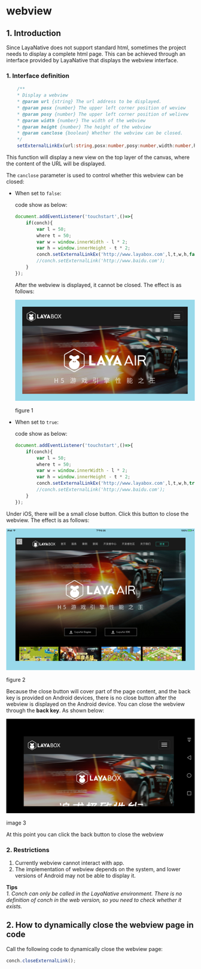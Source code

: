 
# webview

## 1. Introduction

Since LayaNative does not support standard html, sometimes the project needs to display a complete html page. This can be achieved through an interface provided by LayaNative that displays the webview interface.
### 1. Interface definition

```typescript
	/**
 	* Display a webview
 	* @param url {string} The url address to be displayed.
 	* @param posx {number} The upper left corner position of weview
 	* @param posy {number} The upper left corner position of welivew
 	* @param width {number} The width of the webview
 	* @param height {number} The height of the webview
 	* @param canclose {boolean} Whether the webview can be closed.
 	*/
	setExternalLinkEx(url:string,posx:number,posy:number,width:number,height:number,canclose:boolean):void;
```

This function will display a new view on the top layer of the canvas, where the content of the URL will be displayed.

The `canclose` parameter is used to control whether this webview can be closed:
* When set to `false`:

	code show as below:

	```typescript
	document.addEventListener('touchstart',()=>{
    	if(conch){
        	var l = 50;
        	where t = 50;
        	var w = window.innerWidth - l * 2;
        	var h = window.innerHeight - t * 2;
        	conch.setExternalLinkEx('http://www.layabox.com',l,t,w,h,false); // canclose is set to false
        	//conch.setExternalLink('http://www.baidu.com');
    	}
	});
	```

	After the webview is displayed, it cannot be closed. The effect is as follows:

	![ios webview](img/1.png)

	figure 1

* When set to `true`:

	code show as below:

	```typescript
	document.addEventListener('touchstart',()=>{
    	if(conch){
        	var l = 50;
        	where t = 50;
        	var w = window.innerWidth - l * 2;
        	var h = window.innerHeight - t * 2;
        	conch.setExternalLinkEx('http://www.layabox.com',l,t,w,h,true); // canclose is set to true
        	//conch.setExternalLink('http://www.baidu.com');
    	}
	});
	```

 Under iOS, there will be a small close button. Click this button to close the webview. The effect is as follows:

![ios webview](img/2.png)
    
figure 2

 Because the close button will cover part of the page content, and the back key is provided on Android devices, there is no close button after the webview is displayed on the Android device. You can close the webview through the **back key**. As shown below:

![android webview](img/3.png)
    
image 3  

At this point you can click the back button to close the webview

### 2. Restrictions
1. Currently webview cannot interact with app.
2. The implementation of webview depends on the system, and lower versions of Android may not be able to display it.

**Tips**  
*1. Conch can only be called in the LayaNative environment. There is no definition of conch in the web version, so you need to check whether it exists.*


## 2. How to dynamically close the webview page in code

Call the following code to dynamically close the webview page:

```javascript
conch.closeExternalLink();
```

